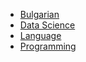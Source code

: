 * [Bulgarian](Bulgarian.md)
* [Data Science](Data%20Science.md)
* [Language](Language.md)
* [Programming](Programming.md)
